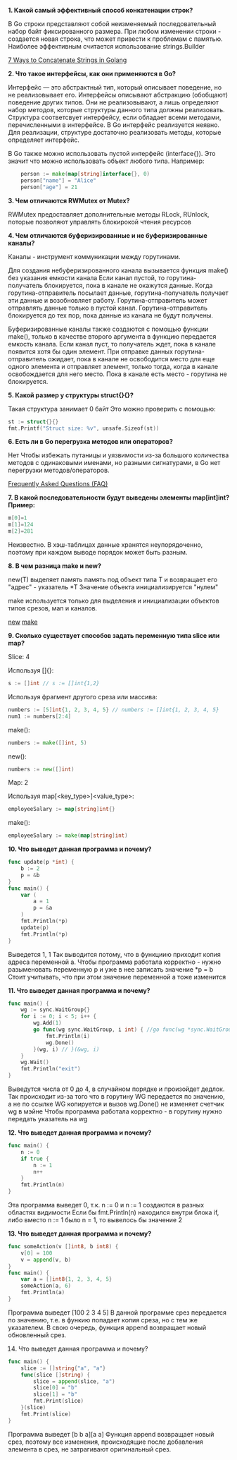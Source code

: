 **1. Какой самый эффективный способ конкатенации строк?**

В Go строки представляют собой неизменяемый последовательный набор байт фиксированного размера.
При любом изменении строки - создается новая строка, что может привести к проблемам с памятью.
Наиболее эффективным считается использование strings.Builder

[7 Ways to Concatenate Strings in Golang](https://golangdocs.com/concatenate-strings-in-golang#:~:text=6.)


**2. Что такое интерфейсы, как они применяются в Go?**

Интерфейс — это абстрактный тип, который описывает поведение, но не реализовывает его.
Интерфейсы описывают абстракцию (обобщают) поведение других типов. Они не реализовывают, а лишь определяют набор
методов, которые структуры данного типа должны реализовать.
Структура соответсвует интерфейсу, если обладает всеми методами, перечисленными в интерфейсе.
В Go интерфейс реализуется неявно. Для реализации, структуре достаточно реализовать методы, которые определяет интерфейс.

В Go также можно использовать пустой интерфейс (interface{}). Это значит что можно использовать объект любого типа.
Например:
```go
    person := make(map[string]interface{}, 0)
    person["name"] = "Alice"
    person["age"] = 21
```


**3. Чем отличаются RWMutex от Mutex?**

RWMutex предоставляет дополнительные методы RLock, RUnlock, поторые позволяют управлять блокирокой чтения ресурсов


**4. Чем отличаются буферизированные и не буферизированные каналы?**

Каналы - инструмент коммуникации между горутинами.

Для создания небуферизированного канала вызывается функция make() без указания емкости канала
Если канал пустой, то горутина-получатель блокируется, пока в канале не окажутся данные.
Когда горутина-отправитель посылает данные, горутина-получатель получает эти данные и возобновляет работу.
Горутина-отправитель может отправлять данные только в пустой канал.
Горутина-отправитель блокируется до тех пор, пока данные из канала не будут получены.

Буферизированные каналы также создаются с помощью функции make(), только в качестве второго аргумента в функцию передается емкость канала.
Если канал пуст, то получатель ждет, пока в канале появится хотя бы один элемент.
При отправке данных горутина-отправитель ожидает, пока в канале не освободится место для еще одного элемента и
отправляет элемент, только тогда, когда в канале освобождается для него место.
Пока в канале есть место - горутина не блокируется.


**5. Какой размер у структуры struct{}{}?**

Такая структура занимает 0 байт
Это можно проверить с помощью:
```go
st := struct{}{}
fmt.Printf("Struct size: %v", unsafe.Sizeof(st))
```


**6. Есть ли в Go перегрузка методов или операторов?**

Нет
Чтобы избежать путаницы и уязвимости из-за большого количества методов с одинаковыми именами,
но разными сигнатурами, в Go нет перегрузки методов/операторов.

[Frequently Asked Questions (FAQ)](https://golang.org/doc/faq#overloading)


**7. В какой последовательности будут выведены элементы map[int]int?
Пример:**
```go
m[0]=1
m[1]=124
m[2]=281
```

Неизвестно. В хэш-таблицах данные хранятся неупорядоченно, поэтому при каждом выводе порядок может быть разным.


**8. В чем разница make и new?**

new(T) выделяет память память под объект типа Т и возвращает его "адрес" - указатель *Т
Значение объекта инициализируется "нулем"

make используется только для выделения и инициализации объектов типов срезов, мап и каналов.

[new](https://go.dev/doc/effective_go#allocation_new)
[make](https://go.dev/doc/effective_go#allocation_make)


**9. Сколько существует способов задать переменную типа slice или map?**

Slice: 4

Используя []<type>{}:
```go
s := []int // s := []int{1,2}
```

Используя фрагмент другого среза или массива:
```go
numbers := [5]int{1, 2, 3, 4, 5} // numbers := []int{1, 2, 3, 4, 5}
num1 := numbers[2:4]
```

make():
```go
numbers := make([]int, 5)
```

new():
```go
numbers := new([]int)
```

Map: 2

Используя map[<key_type>]<value_type>:
```go
employeeSalary := map[string]int{}
```

make():
```go
employeeSalary := make(map[string]int)
```


**10. Что выведет данная программа и почему?**
```go
func update(p *int) {
	b := 2
	p = &b
}
func main() {
	var (
		a = 1
		p = &a
	)
	fmt.Println(*p)
	update(p)
	fmt.Println(*p)
}
```
Выведется 1, 1
Так выводится потому, что в функциию приходит копия адреса переменной a.
Чтобы программа работала корректно - нужно разыменовать переменную р и уже в нее записать значение
*p = b
Стоит учитывать, что при этом значение переменной а тоже изменится


**11. Что выведет данная программа и почему?**
```go
func main() {
	wg := sync.WaitGroup{}
	for i := 0; i < 5; i++ {
		wg.Add(1)
		go func(wg sync.WaitGroup, i int) { //go func(wg *sync.WaitGroup, i int) {
			fmt.Println(i)
			wg.Done()
		}(wg, i) // }(&wg, i)
	}
	wg.Wait()
	fmt.Println("exit")
}
```
Выведутся числа от 0 до 4, в случайном порядке и произойдет дедлок.
Так происходит из-за того что в горутину WG передается по значению, а не по ссылке
WG копируется и вызов wg.Done() не изменяет счетчик wg в мэйне
Чтобы программа работала корректно - в горутину нужно передать указатель на wg


**12. Что выведет данная программа и почему?**
```go
func main() {
	n := 0
	if true {
		n := 1
		n++
	}
	fmt.Println(n)
}
```
Эта программа выведет 0, т.к. n := 0 и n := 1 создаются в разных областях видимости
Если бы fmt.Println(n) находился внутри блока if, либо вместо n := 1 было n = 1, то вывелось бы значение 2


**13. Что выведет данная программа и почему?**
```go
func someAction(v []int8, b int8) {
	v[0] = 100
	v = append(v, b)
}
func main() {
	var a = []int8{1, 2, 3, 4, 5}
	someAction(a, 6)
	fmt.Println(a)
}
```
Программа выведет [100 2 3 4 5]
В данной программе срез передается по значению, т.е. в функию попадает копия среза, но с тем же указателем.
В свою очередь, функция append возвращает новый обновленный срез.


14. Что выведет данная программа и почему?
```go
func main() {
	slice := []string{"a", "a"}
	func(slice []string) {
		slice = append(slice, "a")
		slice[0] = "b"
		slice[1] = "b"
		fmt.Print(slice)
	}(slice)
	fmt.Print(slice)
}
```
Программа выведет [b b a][a a]
Функция append возвращает новый срез, поэтому все изменения, происходящие после добавления элемента в срез,
не затрагивают оригинальный срез.

